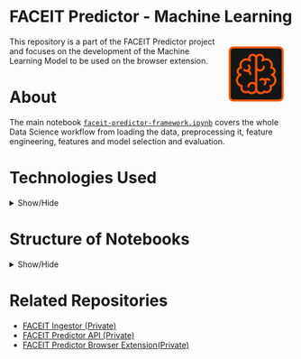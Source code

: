 # FACEIT Predictor - Machine Learning

<img align="right" width="100" height="100" style="margin:16px;" src="logo_128x128.png">

This repository is a part of the FACEIT Predictor project and focuses on the development of the Machine Learning Model to be used on the browser extension.

# About
The main notebook [``faceit-predictor-framework.ipynb``](https://github.com/henriquebferreira/faceit-predictor-ML/blob/master/faceit-predictor-framework.ipynb)  covers the whole Data Science workflow from loading the data, preprocessing it, feature engineering, features and model selection and evaluation.

# Technologies Used
<details>
  <summary>Show/Hide</summary>
  
* Python
* Jupyter Notebooks
* Pandas
* etc.
</details>


# Structure of Notebooks
<details>
  <summary>Show/Hide</summary>
  
1. Build Dataset
    1. Create Lifetime Stats
    2. Get Processable Matches
    3. Build Dataset
    4. Dataset Metadata
2. Feature Engineering
3. Main Workflow
</details>

# Related Repositories 

* [FACEIT Ingestor (Private)](https://github.com/henriquebferreira/faceit-ingestor)
* [FACEIT Predictor API (Private)](https://github.com/henriquebferreira/faceit-predictor-api)
* [FACEIT Predictor Browser Extension(Private)](https://github.com/henriquebferreira/faceit-predictor-extension)
